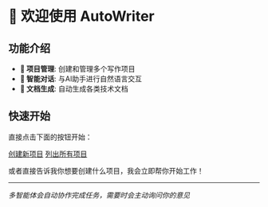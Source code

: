 # 🎯 欢迎使用 AutoWriter

## 功能介绍
- **📁 项目管理**: 创建和管理多个写作项目
- **🤖 智能对话**: 与AI助手进行自然语言交互
- **📝 文档生成**: 自动生成各类技术文档

## 快速开始

直接点击下面的按钮开始：

[创建新项目](/create_project)  [列出所有项目](/list_projects)

或者直接告诉我你想要创建什么项目，我会立即帮你开始工作！

---
*多智能体会自动协作完成任务，需要时会主动询问你的意见*

